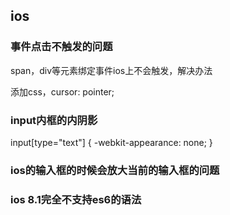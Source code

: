 ## ios

### 事件点击不触发的问题

span，div等元素绑定事件ios上不会触发，解决办法

添加css，cursor: pointer;

### input内框的内阴影

input[type="text"] {
  -webkit-appearance: none;
}

### ios的输入框的时候会放大当前的输入框的问题
<meta name="viewport" content="width=device-width, initial-scale=1.0, maximum-scale=1.0, user-scalable=no" />

### ios 8.1完全不支持es6的语法

